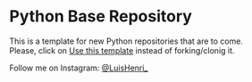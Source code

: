 # Python Base Repository

This is a template for new Python repositories that are to come.  
Please, click on [Use this template](https://github.com/LuisHenri/base-repo-python/generate) instead of forking/clonig it.

Follow me on Instagram: [@LuisHenri_](https://www.instagram.com/LuisHenri_)
